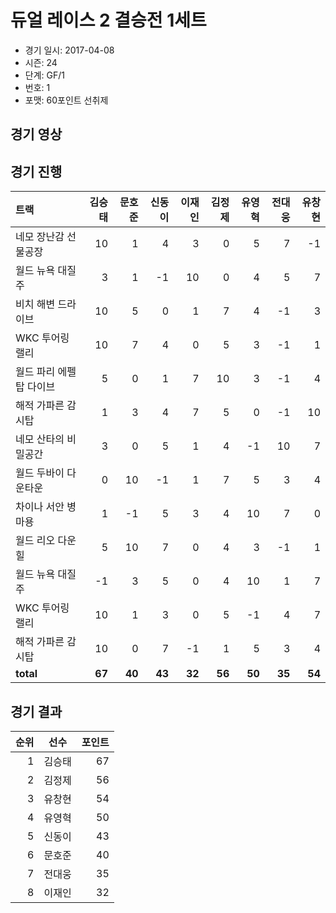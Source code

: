 # 듀얼 레이스 2 결승전 1세트

- 경기 일시: 2017-04-08
- 시즌: 24
- 단계: GF/1
- 번호: 1
- 포맷: 60포인트 선취제





## 경기 영상
## 경기 진행

| 트랙 | 김승태 | 문호준 | 신동이 | 이재인 | 김정제 | 유영혁 | 전대웅 | 유창현 |
|:---|---:|---:|---:|---:|---:|---:|---:|---:|
| 네모 장난감 선물공장 | 10 | 1 | 4 | 3 | 0 | 5 | 7 | -1 |
| 월드 뉴욕 대질주 | 3 | 1 | -1 | 10 | 0 | 4 | 5 | 7 |
| 비치 해변 드라이브 | 10 | 5 | 0 | 1 | 7 | 4 | -1 | 3 |
| WKC 투어링 랠리 | 10 | 7 | 4 | 0 | 5 | 3 | -1 | 1 |
| 월드 파리 에펠탑 다이브 | 5 | 0 | 1 | 7 | 10 | 3 | -1 | 4 |
| 해적 가파른 감시탑 | 1 | 3 | 4 | 7 | 5 | 0 | -1 | 10 |
| 네모 산타의 비밀공간 | 3 | 0 | 5 | 1 | 4 | -1 | 10 | 7 |
| 월드 두바이 다운타운 | 0 | 10 | -1 | 1 | 7 | 5 | 3 | 4 |
| 차이나 서안 병마용 | 1 | -1 | 5 | 3 | 4 | 10 | 7 | 0 |
| 월드 리오 다운힐 | 5 | 10 | 7 | 0 | 4 | 3 | -1 | 1 |
| 월드 뉴욕 대질주 | -1 | 3 | 5 | 0 | 4 | 10 | 1 | 7 |
| WKC 투어링 랠리 | 10 | 1 | 3 | 0 | 5 | -1 | 4 | 7 |
| 해적 가파른 감시탑 | 10 | 0 | 7 | -1 | 1 | 5 | 3 | 4 |
| __total__ | __67__ | __40__ | __43__ | __32__ | __56__ | __50__ | __35__ | __54__ |




## 경기 결과

| 순위 | 선수 | 포인트 |
|---:|:---:|---:|
| 1 | 김승태 | 67 |
| 2 | 김정제 | 56 |
| 3 | 유창현 | 54 |
| 4 | 유영혁 | 50 |
| 5 | 신동이 | 43 |
| 6 | 문호준 | 40 |
| 7 | 전대웅 | 35 |
| 8 | 이재인 | 32 |

